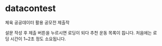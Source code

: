 # datacontest
체육 공공데이터 활용 공모전 제출작

설문 작성 후 제출 버튼을 누르시면 로딩이 되다 추천 운동 목록이 뜹니다.
처음에는 로딩 시간이 1~2초 정도 소요됩니다.
